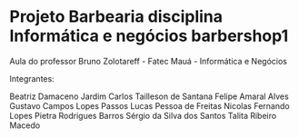 # Projeto Barbearia disciplina Informática e negócios barbershop1
Aula do professor Bruno Zolotareff - Fatec Mauá - Informática e Negócios

Integrantes:

Beatriz Damaceno Jardim
Carlos Tailleson de Santana
Felipe Amaral Alves
Gustavo Campos Lopes Passos
Lucas Pessoa de Freitas
Nicolas Fernando Lopes
Pietra Rodrigues Barros
Sérgio da Silva dos Santos
Talita Ribeiro Macedo
